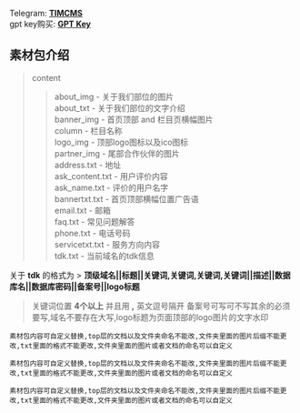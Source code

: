 Telegram: **[TIMCMS](https://t.me/timcms)**  
gpt key购买: **[GPT Key](https://gpt.myyjjpp.com)**  

## 素材包介绍
>content  
>> about_img - 关于我们部位的图片  
>> about_txt - 关于我们部位的文字介绍  
>> banner_img - 首页顶部 and 栏目页横幅图片  
>> column - 栏目名称  
>> logo_img - 顶部logo图标以及ico图标  
>> partner_img - 尾部合作伙伴的图片  
>> address.txt - 地址  
>> ask_content.txt - 用户评价内容  
>> ask_name.txt - 评价的用户名字  
>> bannertxt.txt - 首页顶部横幅位置广告语  
>> email.txt - 邮箱  
>> faq.txt - 常见问题解答  
>> phone.txt - 电话号码  
>> servicetxt.txt - 服务方向内容  
>> tdk.txt - 当前域名的tdk信息  

关于 **tdk** 的格式为 > **顶级域名||标题||关键词,关键词,关键词,关键词||描述||数据库名||数据库密码||备案号||logo标题**
> 关键词位置 **4个以上** 并且用 **,** 英文逗号隔开 备案号可写可不写其余的必须要写,域名不要存在大写,logo标题为页面顶部的logo图片的文字水印



`素材包内容可自定义替换,top层的文档以及文件夹命名不能改,文件夹里面的图片后缀不能更改,txt里面的格式不能更改,文件夹里面的图片或者文档的命名可以自定义`  

`素材包内容可自定义替换,top层的文档以及文件夹命名不能改,文件夹里面的图片后缀不能更改,txt里面的格式不能更改,文件夹里面的图片或者文档的命名可以自定义`  

`素材包内容可自定义替换,top层的文档以及文件夹命名不能改,文件夹里面的图片后缀不能更改,txt里面的格式不能更改,文件夹里面的图片或者文档的命名可以自定义`  


